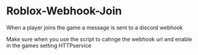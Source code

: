 # Roblox-Webhook-Join
When a player joins the game a message is sent to a discord webhook

<p>Make sure when you use the script to cahnge the webhook url and enable in the games setting HTTPservice</p>
